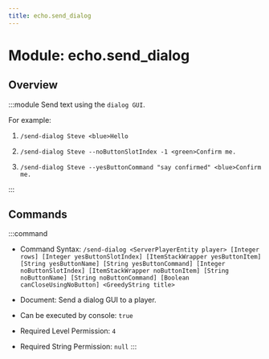 ```yaml
---
title: echo.send_dialog
---
```



# Module: echo.send_dialog

## Overview
:::module
  Send text using the `dialog GUI`.
  
  
  
  For example:
  
  1. `/send-dialog Steve <blue>Hello`
  
  2. `/send-dialog Steve --noButtonSlotIndex -1 <green>Confirm me.`
  
  3. `/send-dialog Steve --yesButtonCommand "say confirmed" <blue>Confirm me.`


:::
## Commands
:::command
- Command Syntax: `/send-dialog <ServerPlayerEntity player> [Integer rows] [Integer yesButtonSlotIndex] [ItemStackWrapper yesButtonItem] [String yesButtonName] [String yesButtonCommand] [Integer noButtonSlotIndex] [ItemStackWrapper noButtonItem] [String noButtonName] [String noButtonCommand] [Boolean canCloseUsingNoButton] <GreedyString title>`
- Document:   Send a dialog GUI to a player.


- Can be executed by console: `true`
- Required Level Permission: `4`
- Required String Permission: `null`
:::
